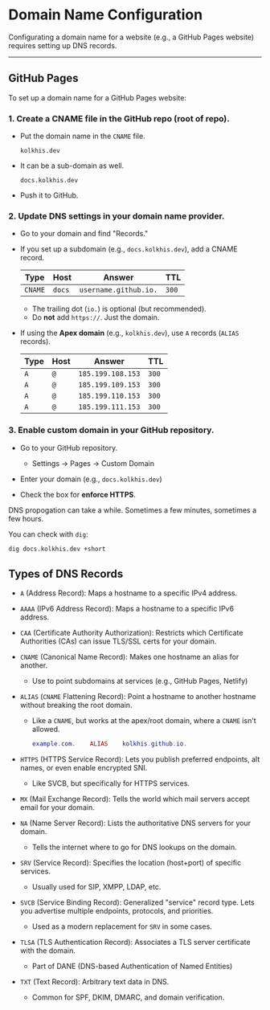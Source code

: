 # Domain Name Configuration

Configurating a domain name for a website (e.g., a GitHub Pages website) requires
setting up DNS records.  


---

## GitHub Pages

To set up a domain name for a GitHub Pages website: 

### 1. Create a CNAME file in the GitHub repo (root of repo).  

- Put the domain name in the `CNAME` file.  
  ```plaintext
  kolkhis.dev
  ```

- It can be a sub-domain as well.  
  ```plaintext
  docs.kolkhis.dev
  ```

- Push it to GitHub.  

### 2. Update DNS settings in your domain name provider.  

- Go to your domain and find "Records."  

- If you set up a subdomain (e.g., `docs.kolkhis.dev`), add a CNAME record.  

  | Type | Host | Answer | TTL
  |-|-|-|-
  | `CNAME` | `docs` | `username.github.io.` | `300`

    - The trailing dot (`io.`) is optional (but recommended).  
    - Do **not** add `https://`. Just the domain.  

- If using the **Apex domain** (e.g., `kolkhis.dev`), use `A` records (`ALIAS`
  records).  

  | Type | Host | Answer | TTL
  |-|-|-|-
  | `A` | `@` | `185.199.108.153` | `300`
  | `A` | `@` | `185.199.109.153` | `300`
  | `A` | `@` | `185.199.110.153` | `300`
  | `A` | `@` | `185.199.111.153` | `300`


### 3. Enable custom domain in your GitHub repository.  

- Go to your GitHub repository.
    - Settings -> Pages -> Custom Domain

- Enter your domain (e.g., `docs.kolkhis.dev`)

- Check the box for **enforce HTTPS**.  

DNS propogation can take a while. Sometimes a few minutes, sometimes a few hours.  

You can check with `dig`:
```bash
dig docs.kolkhis.dev +short
```

## Types of DNS Records

- `A` (Address Record): Maps a hostname to a specific IPv4 address.  

- `AAAA` (IPv6 Address Record): Maps a hostname to a specific IPv6 address.  

- `CAA` (Certificate Authority Authorization): Restricts which Certificate
  Authorities (CAs) can issue TLS/SSL certs for your domain.  

- `CNAME` (Canonical Name Record): Makes one hostname an alias for another.  
    - Use to point subdomains at services (e.g., GitHub Pages, Netlify)

- `ALIAS` (`CNAME` Flattening Record): Point a hostname to another hostname without
  breaking the root domain.  

    - Like a `CNAME`, but works at the apex/root domain, where a `CNAME` isn't
      allowed.
      ```lua
      example.com.    ALIAS    kolkhis.github.io.
      ```

- `HTTPS` (HTTPS Service Record): Lets you publish preferred endpoints, alt
  names, or even enable encrypted SNI.  
    - Like SVCB, but specifically for HTTPS services.

- `MX` (Mail Exchange Record): Tells the world which mail servers accept email for your domain.  

- `NA` (Name Server Record): Lists the authoritative DNS servers for your domain.  
    - Tells the internet where to go for DNS lookups on the domain.  

- `SRV` (Service Record): Specifies the location (host+port) of specific services.  
    - Usually used for SIP, XMPP, LDAP, etc.

- `SVCB` (Service Binding Record): Generalized "service" record type. Lets you
  advertise multiple endpoints, protocols, and priorities.
    - Used as a modern replacement for `SRV` in some cases.  

- `TLSA` (TLS Authentication Record): Associates a TLS server certificate with
  the domain.  
    - Part of DANE (DNS-based Authentication of Named Entities)

- `TXT` (Text Record): Arbitrary text data in DNS.  
    - Common for SPF, DKIM, DMARC, and domain verification.  

